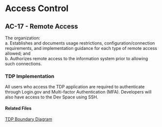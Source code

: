 # Access Control
## AC-17 - Remote Access

The organization:  
a. Establishes and documents usage restrictions, configuration/connection requirements, and implementation guidance for each type of remote access allowed; and  
b. Authorizes remote access to the information system prior to allowing such connections.  

### TDP Implementation

All users who access the TDP application are required to authenticate through Login.gov and Multi-factor Authentication (MFA). Developers will also have access to the Dev Space using SSH. 

#### Related Files
[TDP Boundary Diagram](https://github.com/raft-tech/TANF-app/blob/raft-tdp-main/docs/Security-Compliance/boundary-diagram.md)
